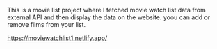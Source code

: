 This is a movie list project where I fetched movie watch list data from          
external API and then display the data on the website. yoou can add or remove films from your list.                                                                                                                                    
 
https://moviewatchlist1.netlify.app/    
